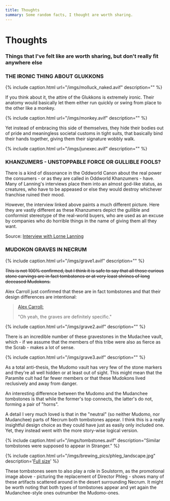 ```yaml
---
title: Thoughts
summary: Some random facts, I thought are worth sharing.
---
```


# Thoughts

### Things that I've felt like are worth sharing, but don't really fit anywhere else

### THE IRONIC THING ABOUT GLUKKONS

{% include caption.html url="/imgs/molluck_naked.avif" description="" %}

If you think about it, the attire of the Glukkons is extremely ironic.
Their anatomy would basically let them either run quickly or swing from
place to the other like a monkey.

{% include caption.html url="/imgs/monkey.avif" description="" %}

Yet instead of embracing this side of themselves, they hide their bodies
out of pride and meaningless societal customs in tight suits, that
basically bind their hands together, giving them their signature wobbly
walk.

{% include caption.html url="/imgs/junexec.avif" description="" %}

### KHANZUMERS - UNSTOPPABLE FORCE OR GULLIBLE FOOLS?

There is a kind of dissonance in the Oddworld Canon about the real power the
consumers - or as they are called in Oddworld Khanzumers - have. Many of
Lanning's interviews place them into an almost god-like status, as creatures,
who have to be appeased or else they would destroy whichever franchise ruined
their mood.

However, the interview linked above paints a much different picture.
Here they are vastly different as these Khanzumers depict the gullible and
conformist stereotype of the real-world buyers, who are used as an excuse by
companies who do horrible things in the name of giving them all they want.

Source: [Interview with Lorne Lanning](https://magogonthemarch.com/nathan-interviews-lorne-lanning-again/)

### MUDOKON GRAVES IN NECRUM

{% include caption.html url="/imgs/grave1.avif" description="" %}

~~This is not 100% confirmed, but I think it is safe to say that all those
curious stone carvings are in fact tombstones or at very least shrines of
long deceased Mudokons.~~

Alex Carroll just confirmed that these are in fact tombstones and that
their design differences are intentional:

> [Alex Carroll:](https://discordapp.com/channels/293291256736382976/293291256736382976/552469549338066955)
>
> "Oh yeah, the graves are definitely specific."

{% include caption.html url="/imgs/grave2.avif" description="" %}

There is an incredible number of these gravestones in the Mudachee
vault, which - if we assume that the members of this tribe were also as
fierce as the Scrab - makes a lot of sense.

{% include caption.html url="/imgs/grave3.avif" description="" %}

As a total anti-thesis, the Mudomo vault has very few of the stone
markers and they're all well hidden or at least out of sight. This might
mean that the Paramite cult had far fewer members or that these Mudokons
lived reclusively and away from danger.

An interesting difference between the Mudomo and the Mudanchee
tombstones is that while the former's top connects, the latter's do not,
forming a pair of "horns".

A detail I very much loved is that in the "neutral" (so neither Mudomo,
nor Mudanchee) parts of Necrum both tombstones appear. I think this is a
really insightful design choice as they could have just as easily only
included one. Yet, they instead went with the more story-wise logical
version.

{% include caption.html url="/imgs/tombstones.avif" description="Similar tombstones were supposed to appear in Stranger." %}

{% include caption.html url="/imgs/brewing_pics/phleg_landscape.jpg" description='<a href="/imgs/brewing_pics/phleg_landscape.avif">Full size</a>' %}

These tombstones seem to also play a role in Soulstorm, as the
promotional image above - picturing the replacement of Director Phleg -
shows many of these artifacts scattered around in the desert surrounding
Necrum. It might be worth noting that both types of tombstones appear and
yet again the Mudanchee-style ones outnumber the Mudomo-ones.
